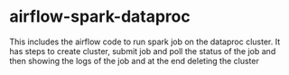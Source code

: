 # airflow-spark-dataproc
This includes the airflow code to run spark job on the dataproc cluster. It has steps to create cluster, submit job and poll the status of the job and then showing the logs of the job and at the end deleting the cluster
